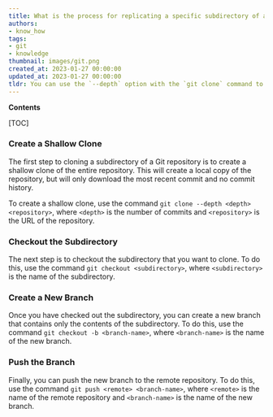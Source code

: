 ```yaml
---
title: What is the process for replicating a specific subdirectory of a git repository?
authors:
- know_how
tags:
- git
- knowledge
thumbnail: images/git.png
created_at: 2023-01-27 00:00:00
updated_at: 2023-01-27 00:00:00
tldr: You can use the `--depth` option with the `git clone` command to clone only a specific subdirectory of a Git repository.
---
```


**Contents**

[TOC]

### Create a Shallow Clone

The first step to cloning a subdirectory of a Git repository is to create a shallow clone of the entire repository. This will create a local copy of the repository, but will only download the most recent commit and no commit history. 

To create a shallow clone, use the command `git clone --depth <depth> <repository>`, where `<depth>` is the number of commits and `<repository>` is the URL of the repository.

### Checkout the Subdirectory

The next step is to checkout the subdirectory that you want to clone. To do this, use the command `git checkout <subdirectory>`, where `<subdirectory>` is the name of the subdirectory.

### Create a New Branch

Once you have checked out the subdirectory, you can create a new branch that contains only the contents of the subdirectory. To do this, use the command `git checkout -b <branch-name>`, where `<branch-name>` is the name of the new branch.

### Push the Branch

Finally, you can push the new branch to the remote repository. To do this, use the command `git push <remote> <branch-name>`, where `<remote>` is the name of the remote repository and `<branch-name>` is the name of the new branch.
